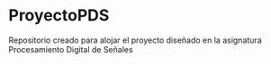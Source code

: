 # ProyectoPDS
Repositorio creado para alojar el proyecto diseñado en la asignatura Procesamiento Digital de Señales
